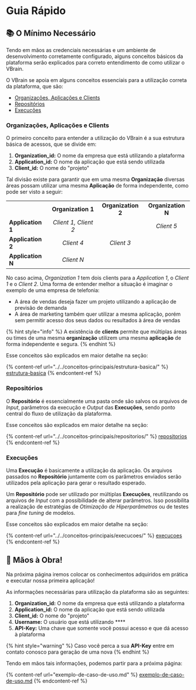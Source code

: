# Guia Rápido

## 📚 O Mínimo Necessário

Tendo em mãos as credenciais necessárias e um ambiente de desenvolvimento corretamente configurado, alguns conceitos básicos da plataforma serão explicados para correto entendimento de como utilizar o VBrain.

O VBrain se apoia em alguns conceitos essenciais para a utilização correta da plataforma, que são:

* [Organizações, Aplicações e Clients](../../conceitos-principais/estrutura-basica/)
* [Repositórios](../../conceitos-principais/repositorios/)
* [Execuções](../../conceitos-principais/execucoes/)

### Organizações, Aplicações e Clients

O primeiro conceito para entender a utilização do VBrain é a sua estrutura básica de acessos, que se divide em:

1. **Organization\_id:** O nome da empresa que está utilizando a plataforma
2. **Application\_id:** O nome da aplicação que está sendo utilizada
3. **Client\_id:** O nome do "projeto"

Tal divisão existe para garantir que em uma mesma **Organização** diversas áreas possam utilizar uma mesma **Aplicação** de forma independente, como pode ser visto a seguir:

|                   |                      |                    |                    |
| ----------------- | :------------------: | :----------------: | :----------------: |
|                   |  **Organization 1**  | **Organization 2** | **Organization N** |
| **Application 1** | _Client 1, Client 2_ |                    |     _Client 5_     |
| **Application 2** |      _Client 4_      |     _Client 3_     |                    |
| **Application N** |      _Client N_      |                    |                    |

No caso acima, _Organization 1_ tem dois clients para a _Application 1_, o _Client 1_ e o _Client 2_. Uma forma de entender melhor a situação é imaginar o exemplo de uma empresa de telefonia:

* A área de vendas deseja fazer um projeto utilizando a aplicação de previsão de demanda
* A área de marketing também quer utilizar a mesma aplicação, porém sem permitir acesso dos seus dados ou resultados à área de vendas

{% hint style="info" %}
A existência de **clients** permite que múltiplas áreas ou times de uma mesma **organização** utilizem uma mesma **aplicação** de forma independente e segura.
{% endhint %}

Esse conceitos são explicados em maior detalhe na seção:

{% content-ref url="../../conceitos-principais/estrutura-basica/" %}
[estrutura-basica](../../conceitos-principais/estrutura-basica/)
{% endcontent-ref %}

### Repositórios

O **Repositório** é essencialmente uma pasta onde são salvos os arquivos de _Input_, parâmetros da execução e _Output_ das **Execuções**, sendo ponto central do fluxo de utilização da plataforma.

Esse conceitos são explicados em maior detalhe na seção:

{% content-ref url="../../conceitos-principais/repositorios/" %}
[repositorios](../../conceitos-principais/repositorios/)
{% endcontent-ref %}

### Execuções

Uma **Execução** é basicamente a utilização da aplicação. Os arquivos passados no **Repositório** juntamente com os parâmetros enviados serão utilizados pela aplicação para gerar o resultado esperado.

Um **Repositório** pode ser utilizado por múltiplas **Execuções**, reutilizando os arquivos de _Input_ com a possibilidade de alterar parâmetros. Isso possibilita a realização de estratégias de _Otimização de Hiperparâmetros_ ou de testes para _fine tuning_ de modelos.

Esse conceitos são explicados em maior detalhe na seção:

{% content-ref url="../../conceitos-principais/execucoes/" %}
[execucoes](../../conceitos-principais/execucoes/)
{% endcontent-ref %}

## 💪 Mãos à Obra!

Na próxima página iremos colocar os conhecimentos adquiridos em prática e executar nossa primeira aplicação!

As informações necessárias para utilização da plataforma são as seguintes:

1. **Organization\_id:** O nome da empresa que está utilizando a plataforma
2. **Application\_id:** O nome da aplicação que está sendo utilizada
3. **Client\_id:** O nome do "projeto"
4. **Username:** O usuário que está utilizando \*\*\*\*
5. **API-Key:** Uma chave que somente você possui acesso e que dá acesso à plataforma

{% hint style="warning" %}
Caso você perca a sua **API-Key** entre em contato conosco para geração de uma nova
{% endhint %}

Tendo em mãos tais informações, podemos partir para a próxima página:

{% content-ref url="exemplo-de-caso-de-uso.md" %}
[exemplo-de-caso-de-uso.md](exemplo-de-caso-de-uso.md)
{% endcontent-ref %}
